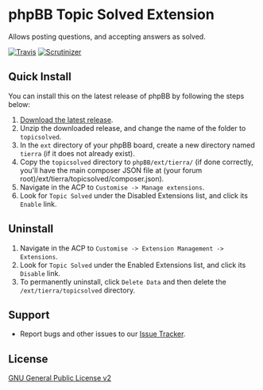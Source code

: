 # phpBB Topic Solved Extension

Allows posting questions, and accepting answers as solved.

[![Travis](https://img.shields.io/travis/tierra/topicsolved.svg)](https://travis-ci.org/tierra/topicsolved)
[![Scrutinizer](https://img.shields.io/scrutinizer/g/tierra/topicsolved.svg)](https://scrutinizer-ci.com/g/tierra/topicsolved/?branch=master)

## Quick Install

You can install this on the latest release of phpBB by following the steps below:

1. [Download the latest release](https://github.com/tierra/topicsolved/releases).
2. Unzip the downloaded release, and change the name of the folder to
   `topicsolved`.
3. In the `ext` directory of your phpBB board, create a new directory named
   `tierra` (if it does not already exist).
4. Copy the `topicsolved` directory to `phpBB/ext/tierra/` (if done correctly,
   you'll have the main composer JSON file at
   (your forum root)/ext/tierra/topicsolved/composer.json).
5. Navigate in the ACP to `Customise -> Manage extensions`.
6. Look for `Topic Solved` under the Disabled Extensions list, and click its
   `Enable` link.

## Uninstall

1. Navigate in the ACP to `Customise -> Extension Management -> Extensions`.
2. Look for `Topic Solved` under the Enabled Extensions list, and click its
   `Disable` link.
3. To permanently uninstall, click `Delete Data` and then delete the
   `/ext/tierra/topicsolved` directory.

## Support

* Report bugs and other issues to our
  [Issue Tracker](https://github.com/tierra/topicsolved/issues).

## License

[GNU General Public License v2](http://opensource.org/licenses/GPL-2.0)
